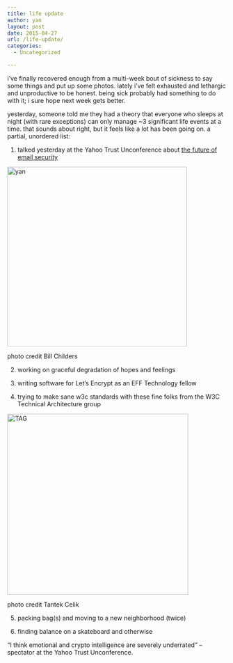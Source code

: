 ```yaml
---
title: life update
author: yan
layout: post
date: 2015-04-27
url: /life-update/
categories:
  - Uncategorized

---
```

i&#8217;ve finally recovered enough from a multi-week bout of sickness to say some things and put up some photos. lately i&#8217;ve felt exhausted and lethargic and unproductive to be honest. being sick probably had something to do with it; i sure hope next week gets better.

yesterday, someone told me they had a theory that everyone who sleeps at night (with rare exceptions) can only manage ~3 significant life events at a time. that sounds about right, but it feels like a lot has been going on. a partial, unordered list:

1. talked yesterday at the Yahoo Trust Unconference about [the future of email security][1]

<div id="attachment_558" style="width: 423px" class="wp-caption alignnone">
  <a href="https://zyan.scripts.mit.edu/blog/wp-content/uploads/2015/04/yan_sec.jpg"><img class="wp-image-558" src="https://zyan.scripts.mit.edu/blog/wp-content/uploads/2015/04/yan_sec.jpg" alt="yan" width="413" height="413" srcset="https://zyan.scripts.mit.edu/blog/wp-content/uploads/2015/04/yan_sec.jpg 640w, https://zyan.scripts.mit.edu/blog/wp-content/uploads/2015/04/yan_sec-150x150.jpg 150w, https://zyan.scripts.mit.edu/blog/wp-content/uploads/2015/04/yan_sec-300x300.jpg 300w, https://zyan.scripts.mit.edu/blog/wp-content/uploads/2015/04/yan_sec-624x624.jpg 624w" sizes="(max-width: 413px) 100vw, 413px" /></a>
  
  <p class="wp-caption-text">
    photo credit Bill Childers
  </p>
</div>

2. working on graceful degradation of hopes and feelings

3. writing software for Let&#8217;s Encrypt as an EFF Technology fellow

4. trying to make sane w3c standards with these fine folks from the W3C Technical Architecture group

<div id="attachment_557" style="width: 426px" class="wp-caption alignnone">
  <a href="https://zyan.scripts.mit.edu/blog/wp-content/uploads/2015/04/TAG.jpg"><img class="wp-image-557" src="https://zyan.scripts.mit.edu/blog/wp-content/uploads/2015/04/TAG.jpg" alt="TAG" width="416" height="416" srcset="https://zyan.scripts.mit.edu/blog/wp-content/uploads/2015/04/TAG.jpg 640w, https://zyan.scripts.mit.edu/blog/wp-content/uploads/2015/04/TAG-150x150.jpg 150w, https://zyan.scripts.mit.edu/blog/wp-content/uploads/2015/04/TAG-300x300.jpg 300w, https://zyan.scripts.mit.edu/blog/wp-content/uploads/2015/04/TAG-624x624.jpg 624w" sizes="(max-width: 416px) 100vw, 416px" /></a>
  
  <p class="wp-caption-text">
    photo credit Tantek Celik
  </p>
</div>

5. packing bag(s) and moving to a new neighborhood (twice)

6. finding balance on a skateboard and otherwise

&#8220;I think emotional and crypto intelligence are severely underrated&#8221; &#8211; spectator at the Yahoo Trust Unconference.

 [1]: https://zyan.scripts.mit.edu/presentations/trust_unconference.html
